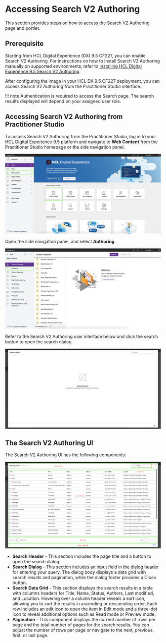 # Accessing Search V2 Authoring

This section provides steps on how to access the Search V2 Authoring page and portlet.

## Prerequisite

Starting from HCL Digital Experience (DX) 9.5 CF227, you can enable Search V2 Authoring. For instructions on how to install Search V2 Authoring manually on supported environments, refer to [Installing HCL Digital Experience 9.5 Search V2 Authoring](./installation.md).

After configuring the image in your HCL DX 9.5 CF227 deployment, you can access Search V2 Authoring from the Practitioner Studio interface.

!!! note
    Authentication is required to access the Search page. The search results displayed will depend on your assigned user role.

## Accessing Search V2 Authoring from Practitioner Studio

To access Search V2 Authoring from the Practitioner Studio, log in to your HCL Digital Experience 9.5 platform and navigate to **Web Content** from the Practitioner Studio homepage or the side navigation panel.

![](../../assets/HCL_SearchV2_Authoring_Access_01.png "Log in to HCL Digital Experience 9.5")

Open the side navigation panel, and select **Authoring**.

![](../../assets/HCL_SearchV2_Authoring_Access_02.png "Open side navigation and select Authoring")

Refer to the Search V2 Authoring user interface below and click the search button to open the search dialog.

![](../../assets/HCL_SearchV2_Authoring_Initial_State.png "See the Search V2 Authoring initial state")

## The Search V2 Authoring UI

The Search V2 Authoring UI has the following components:

![](../../assets/HCL_Search_General_Components.png)

-   **Search Header** - This section includes the page title and a button to open the search dialog.
-   **Search Dialog** - This section includes an input field in the dialog header for entering your query. The dialog body displays a data grid with search results and pagination, while the dialog footer provides a Close button.
-   **Search Data Grid** - This section displays the search results in a table with columns headers for Title, Name, Status, Authors, Last modified, and Location. Hovering over a column header reveals a sort icon, allowing you to sort the results in ascending or descending order. Each row includes an edit icon to open the item in Edit mode and a three-dot icon to reveal additional options such as Read mode or Preview mode.
-   **Pagination** - This component displays the current number of rows per page and the total number of pages for the search results. You can adjust the number of rows per page or navigate to the next, previous, first, or last page.
